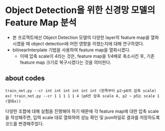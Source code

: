 # Object Detection을 위한 신경망 모델의 Feature Map 분석
* 본 프로젝트에선 Object Detection 모델의 다양한 layer의 feature map을 열화시켰을 때 object detection에 어떤 영향을 끼쳤는지에 대해 연구하였다.
* bilinearInterplate 기법을 사용하여 feature map을 열화시켰다.
   * 이때 압축 scale이 4라는 것은, feature map을 1/4배로 축소시킨 후, 기존 feature map 크기로 복구시켰다는 것을 의미한다.
## about codes
```
train_net.py --cr int int int int int int (왼쪽부터 p2~p6의 압축 scale)
ex) train_net.py --cr 1 1 1 1 1 4 (p6만 압축 scale 4, p2 ~ p5는 scale 1 (열화x))
```

다양한 조합에 대해 실험을 진행해야 하기 때문에 각 feature map에 대한 압축 scale을 작성해주면, 입력 scale 대로 열화하여 성능 확인 및 json파일로 결과를 저장하도록 코드를 변경해주었다.
